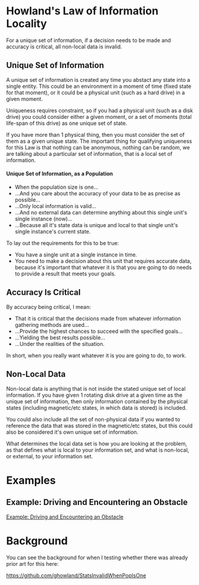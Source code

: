 # Howland's Law of Information Locality

For a unique set of information, if a decision needs to be made and accuracy is critical, all non-local data is invalid.

## Unique Set of Information

A unique set of information is created any time you abstact any state into a single entity.  This could be an environment in a moment of time (fixed state for that moment), or it could be a physical unit (such as a hard drive) in a given moment.

Uniqueness requires constraint, so if you had a physical unit (such as a disk drive) you could consider either a given moment, or a set of moments (total life-span of this drive) as one unique set of state.  

If you have more than 1 physical thing, then you must consider the set of them as a given unique state.  The important thing for qualifying uniqueness for this Law is that nothing can be anonymous, nothing can be random, we are talking about a particular set of information, that is a local set of information.

#### Unique Set of Information, as a Population

- When the population size is one...
- ...And you care about the accuracy of your data to be as precise as possible...
- ...Only local information is valid...
- ...And no external data can determine anything about this single unit's single instance (now)...
- ...Because all it's state data is unique and local to that single unit's single instance's current state.

To lay out the requirements for this to be true:

- You have a single unit at a single instance in time.
- You need to make a decision about this unit that requires accurate data, because it's important that whatever it is that you are going to do needs to provide a result that meets your goals.

## Accuracy Is Critical

By accuracy being critical, I mean:

- That it is critical that the decisions made from whatever information gathering methods are used...
- ...Provide the highest chances to succeed with the specified goals...
- ...Yielding the best results possible...
- ...Under the realities of the situation.

In short, when you really want whatever it is you are going to do, to work.

## Non-Local Data

Non-local data is anything that is not inside the stated unique set of local information.  If you have given 1 rotating disk drive at a given time as the unique set of information, then only information contained by the physical states (including magnetic/etc states, in which data is stored) is included.

You could also include all the set of non-physical data if you wanted to reference the data that was stored in the magnetic/etc states, but this could also be considered it's own unique set of information.

What determines the local data set is how you are looking at the problem, as that defines what is local to your information set, and what is non-local, or external, to your information set.

# Examples

## Example:  Driving and Encountering an Obstacle

[Example: Driving and Encountering an Obstacle](examples/driving.md)


# Background

You can see the background for when I testing whether there was already prior art for this here:

https://github.com/ghowland/StatsInvalidWhenPopIsOne